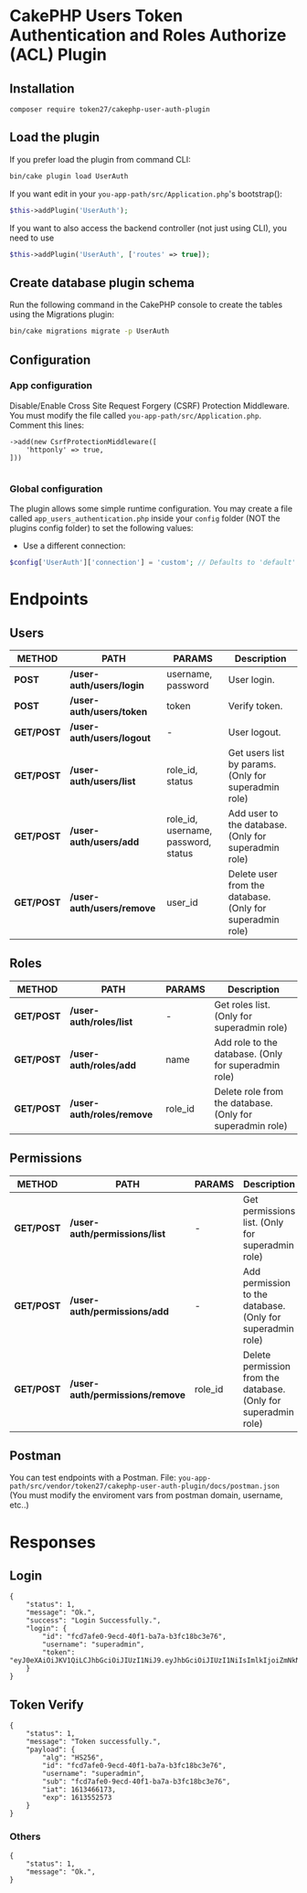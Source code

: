 # CakePHP Users Token Authentication and Roles Authorize (ACL) Plugin 


## Installation
```
composer require token27/cakephp-user-auth-plugin
```

## Load the plugin
If you prefer load the plugin from command CLI:
```sh
bin/cake plugin load UserAuth
```

If you want edit in your `you-app-path/src/Application.php`'s bootstrap():
```php
$this->addPlugin('UserAuth');
```

If you want to also access the backend controller (not just using CLI), you need to use
```php
$this->addPlugin('UserAuth', ['routes' => true]);
```

## Create database plugin schema
Run the following command in the CakePHP console to create the tables using the Migrations plugin:
```sh
bin/cake migrations migrate -p UserAuth
```

## Configuration

### App configuration
Disable/Enable Cross Site Request Forgery (CSRF) Protection Middleware.
You must modify the file called `you-app-path/src/Application.php`.
Comment this lines:
```
->add(new CsrfProtectionMiddleware([
    'httponly' => true,
]))
    
```

### Global configuration
The plugin allows some simple runtime configuration.
You may create a file called `app_users_authentication.php` inside your `config` folder (NOT the plugins config folder) to set the following values:

- Use a different connection:

```php
$config['UserAuth']['connection'] = 'custom'; // Defaults to 'default'
```


# Endpoints

## Users
| METHOD | PATH | PARAMS | Description |
| --- | ------ | -------- | --- |
| **POST** | **/user-auth/users/login** | username, password | User login. |
| **POST** | **/user-auth/users/token** | token | Verify token. |
| **GET/POST** | **/user-auth/users/logout** | - | User logout. |
| **GET/POST** | **/user-auth/users/list** | role_id, status | Get users list by params. (Only for superadmin role) |
| **GET/POST** | **/user-auth/users/add** | role_id, username, password, status | Add user to the database. (Only for superadmin role) |
| **GET/POST** | **/user-auth/users/remove** | user_id | Delete user from the database. (Only for superadmin role) |

## Roles
| METHOD | PATH | PARAMS | Description |
| --- | ------ | -------- | --- |
| **GET/POST** | **/user-auth/roles/list** | - | Get roles list. (Only for superadmin role) |
| **GET/POST** | **/user-auth/roles/add** | name | Add role to the database. (Only for superadmin role) |
| **GET/POST** | **/user-auth/roles/remove** | role_id | Delete role from the database. (Only for superadmin role) |

## Permissions
| METHOD | PATH | PARAMS | Description |
| --- | ------ | -------- | --- |
| **GET/POST** | **/user-auth/permissions/list** | - | Get permissions list. (Only for superadmin role) |
| **GET/POST** | **/user-auth/permissions/add** | - | Add permission to the database. (Only for superadmin role) |
| **GET/POST** | **/user-auth/permissions/remove** | role_id | Delete permission from the database. (Only for superadmin role) |

## Postman
You can test endpoints with a Postman.
File: `you-app-path/src/vendor/token27/cakephp-user-auth-plugin/docs/postman.json`
(You must modify the enviroment vars from postman domain, username, etc..)


# Responses

## Login
```
{
    "status": 1,
    "message": "Ok.",
    "success": "Login Successfully.",
    "login": {
        "id": "fcd7afe0-9ecd-40f1-ba7a-b3fc18bc3e76",
        "username": "superadmin",
        "token": "eyJ0eXAiOiJKV1QiLCJhbGciOiJIUzI1NiJ9.eyJhbGciOiJIUzI1NiIsImlkIjoiZmNkN2FmZTAtOWVjZC00MGYxLWJhN2EtYjNmYzE4YmMzZTc2IiwidXNlcm5hbWUiOiJzdXBlcmFkbWluIiwic3ViIjoiZmNkN2FmZTAtOWVjZC00MGYxLWJhN2EtYjNmYzE4YmMzZTc2IiwiaWF0IjoxNjEzNDY2MTczLCJleHAiOjE2MTM1NTI1NzN9.6_IuOtuQnADrXxSIRaTOOFqCvsflI36O41405GIgY3Y"
    }
}
```

## Token Verify
```
{
    "status": 1,
    "message": "Token successfully.",
    "payload": {
        "alg": "HS256",
        "id": "fcd7afe0-9ecd-40f1-ba7a-b3fc18bc3e76",
        "username": "superadmin",
        "sub": "fcd7afe0-9ecd-40f1-ba7a-b3fc18bc3e76",
        "iat": 1613466173,
        "exp": 1613552573
    }
}
```

### Others
```
{
    "status": 1,
    "message": "Ok.",    
}
```